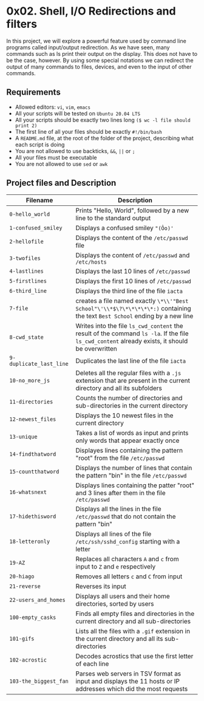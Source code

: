 # 0x02. Shell, I/O Redirections and filters

In this project, we will explore a powerful feature used by command line programs called input/output redirection. As we have seen, many commands such as ls print their output on the display. This does not have to be the case, however. By using some special notations we can redirect the output of many commands to files, devices, and even to the input of other commands.

## Requirements
* Allowed editors: `vi`, `vim`, `emacs`
* All your scripts will be tested on `Ubuntu 20.04 LTS`
* All your scripts should be exactly two lines long `($ wc -l file should print 2)`
* The first line of all your files should be exactly `#!/bin/bash`
* A `README.md` file, at the root of the folder of the project, describing what each script is doing
* You are not allowed to use backticks, `&&`, `||` or `;`
* All your files must be executable
* You are not allowed to use `sed` or `awk`

## Project files and Description

| Filename                        | Description |
| ------------------------------- | -------------------- |
| `0-hello_world`                 | Prints "Hello, World", followed by a new line to the standard output |
| `1-confused_smiley`             | Displays a confused smiley `"(Ôo)'` |
| `2-hellofile`                   | Displays the content of the `/etc/passwd` file |
| `3-twofiles`                    | Displays the content of `/etc/passwd` and `/etc/hosts` |
| `4-lastlines`                   | Displays the last 10 lines of `/etc/passwd` |
| `5-firstlines`                  | Displays the first 10 lines of `/etc/passwd` |
| `6-third_line`                  | Displays the third line of the file `iacta` |
| `7-file`                        | creates a file named exactly `\*\\'"Best School"\'\\*$\?\*\*\*\*\*:)` containing the text `Best School` ending by a new line |
| `8-cwd_state`                   | Writes into the file `ls_cwd_content` the result of the command `ls -la`. If the file `ls_cwd_content` already exists, it should be overwritten |
| `9-duplicate_last_line`                 | Duplicates the last line of the file `iacta` |
| `10-no_more_js`                 | Deletes all the regular files with a `.js` extension that are present in the current directory and all its subfolders |
| `11-directories`                | Counts the number of directories and sub-directories in the current directory |
| `12-newest_files`               | Displays the 10 newest files in the current directory |
| `13-unique`                     | Takes a list of words as input and prints only words that appear exactly once |
| `14-findthatword`               | Displayes lines containing the pattern "root" from the file `/etc/passwd` |
| `15-countthatword`              | Displays the number of lines that contain the pattern "bin" in the file `/etc/passwd` |
| `16-whatsnext`                  | Displays lines containing the patter "root" and 3 lines after them in the file `/etc/passwd` |
| `17-hidethisword`               | Displays all the lines in the file `/etc/passwd` that do not contain the pattern "bin" |
| `18-letteronly`                 | Displays all lines of the file `/etc/ssh/sshd_config` starting with a letter |
| `19-AZ`                         | Replaces all characters `A` and `c` from input to `Z` and `e` respectively |
| `20-hiago`                      | Removes all letters `c` and `C` from input |
| `21-reverse`                    | Reverses its input |
| `22-users_and_homes`            | Displays all users and their home directories, sorted by users |
| `100-empty_casks`               | Finds all empty files and directories in the current directory and all sub-directories |
| `101-gifs`                      | Lists all the files with a `.gif` extension in the current directory and all its sub-directories |
| `102-acrostic`                  | Decodes acrostics that use the first letter of each line |
| `103-the_biggest_fan`           | Parses web servers in TSV format as input and displays the 11 hosts or IP addresses which did the most requests |
